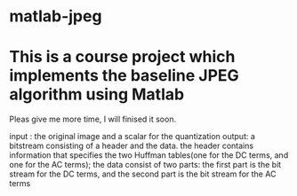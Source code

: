 # matlab-jpeg 
# This is a course project which implements the baseline JPEG algorithm using Matlab
Pleas give me more time, I will finised it soon.

input :  the original image and a scalar for the quantization
output:  a bitstream consisting of a header and the data.
         the header contains information that specifies the two Huffman tables(one for the DC terms, and one for the AC terms);
         the data consist of two parts: the first part is the bit stream for the DC terms, and the second part is the bit stream for the                                AC terms
